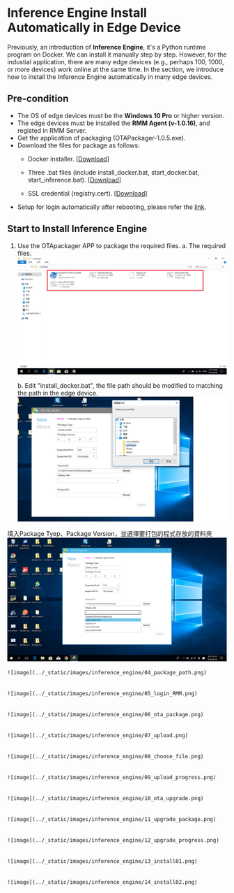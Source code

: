 # Inference Engine Install Automatically in Edge Device

Previously, an introduction of **Inference Engine**, it's a Python runtime program on Docker. We can install it manually step by step. However, for the industial application, there are many edge devices (e.g., perhaps 100, 1000, or more devices) work online at the same time. In the section, we introduce how to install the Inference Engine automatically in many edge devices.

## Pre-condition
* The OS of edge devices must be the **Windows 10 Pro** or higher version.
* The edge devices must be installed the **RMM Agent (v-1.0.16)**, and registed in RMM Server.
* Get the application of packaging (OTAPackager-1.0.5.exe).
* Download the files for package as follows: 
   * Docker installer. [[Download](https://store.docker.com/editions/community/docker-ce-desktop-windows)]

   * Three .bat files (include install_docker.bat, start_docker.bat, start_inference.bat). [[Download](http://advgitlab.eastasia.cloudapp.azure.com/EI-PaaS-SampleCode/analytics_framework_service/tree/master/inference_engine/auto_install_docker)]

   * SSL credential (registry.cert). [[Download](http://advgitlab.eastasia.cloudapp.azure.com/EI-PaaS-SampleCode/analytics_framework_service/tree/master/inference_engine/auto_install_docker)]
* Setup for login automatically after rebooting, please refer the [link](http://z88487561.pixnet.net/blog/post/47069245-%5Bwindows%5D-win-10-%E9%96%8B%E6%A9%9F-%E5%85%8D%E5%AF%86%E7%A2%BC-%E8%87%AA%E5%8B%95%E7%99%BB%E5%85%A5-%E5%B0%8F%E6%8A%80%E5%B7%A7).

## Start to Install Inference Engine

1. Use the OTApackager APP to package the required files.
	a. The required files.
	![image](../_static/images/inference_engine/01_package.png)

	b. Edit "install_docker.bat", the file path should be modified to matching the path in the edge device.
	![image](../_static/images/inference_engine/02_step1.png)

填入Package Tyep、Package Version，並選擇要打包的程式存放的資料夾
    ![image](../_static/images/inference_engine/03.png)


    ![image](../_static/images/inference_engine/04_package_path.png)


	![image](../_static/images/inference_engine/05_login_RMM.png)


	![image](../_static/images/inference_engine/06_ota_package.png)


	![image](../_static/images/inference_engine/07_upload.png)


	![image](../_static/images/inference_engine/08_choose_file.png)


	![image](../_static/images/inference_engine/09_upload_progress.png)


	![image](../_static/images/inference_engine/10_ota_upgrade.png)


	![image](../_static/images/inference_engine/11_upgrade_package.png)


	![image](../_static/images/inference_engine/12_upgrade_progress.png)


	![image](../_static/images/inference_engine/13_install01.png)


	![image](../_static/images/inference_engine/14_install02.png)


